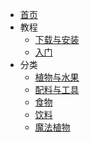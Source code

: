 - [首页](/Home)
- 教程
    - [下载与安装](/Install-ExoticGarden)
    - [入门](/Getting-Started)
- 分类
    - [植物与水果](/Plants-and-Fruits)
    - [配料与工具](/Misc)
    - [食物](/Food)
    - [饮料](/Drinks)
    - [魔法植物](/Magical-Plants)
